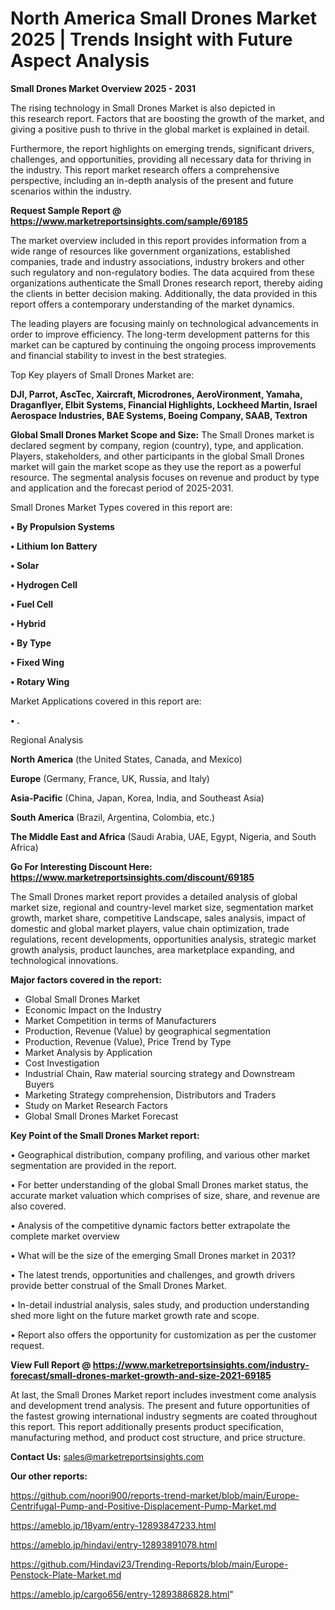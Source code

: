 # North America Small Drones Market 2025 | Trends Insight with Future Aspect Analysis

<Strong> Small Drones Market Overview 2025 - 2031</strong>

The rising technology in Small Drones Market is also depicted in this research report. Factors that are boosting the growth of the market, and giving a positive push to thrive in the global market is explained in detail.

Furthermore, the report highlights on emerging trends, significant drivers, challenges, and opportunities, providing all necessary data for thriving in the industry. This report market research offers a comprehensive perspective, including an in-depth analysis of the present and future scenarios within the industry.

<strong>Request Sample Report @ <a href=https://www.marketreportsinsights.com/sample/69185>https://www.marketreportsinsights.com/sample/69185</a></strong>

The market overview included in this report provides information from a wide range of resources like government organizations, established companies, trade and industry associations, industry brokers and other such regulatory and non-regulatory bodies. The data acquired from these organizations authenticate the Small Drones research report, thereby aiding the clients in better decision making. Additionally, the data provided in this report offers a contemporary understanding of the market dynamics.

The leading players are focusing mainly on technological advancements in order to improve efficiency. The long-term development patterns for this market can be captured by continuing the ongoing process improvements and financial stability to invest in the best strategies.

Top Key players of Small Drones Market are:

<strong>DJI, Parrot, AscTec, Xaircraft, Microdrones, AeroVironment, Yamaha, Draganflyer, Elbit Systems, Financial Highlights, Lockheed Martin, Israel Aerospace Industries, BAE Systems, Boeing Company, SAAB, Textron</strong>

<strong><b>Global Small Drones Market Scope and Size:</b></strong>
The Small Drones market is declared segment by company, region (country), type, and application. Players, stakeholders, and other participants in the global Small Drones market will gain the market scope as they use the report as a powerful resource. The segmental analysis focuses on revenue and product by type and application and the forecast period of 2025-2031.

Small Drones Market Types covered in this report are:

<strong>• By Propulsion Systems

• Lithium Ion Battery

• Solar

• Hydrogen Cell

• Fuel Cell

• Hybrid

• By Type

• Fixed Wing

• Rotary Wing</strong>

Market Applications covered in this report are:

<strong>• .</strong> 

Regional Analysis

<strong>North America</strong> (the United States, Canada, and Mexico)

<strong>Europe</strong> (Germany, France, UK, Russia, and Italy)

<strong>Asia-Pacific</strong> (China, Japan, Korea, India, and Southeast Asia)

<strong>South America</strong> (Brazil, Argentina, Colombia, etc.)

<strong>The Middle East and Africa</strong> (Saudi Arabia, UAE, Egypt, Nigeria, and South Africa)

<strong>Go For Interesting Discount Here: <a href=https://www.marketreportsinsights.com/discount/69185>https://www.marketreportsinsights.com/discount/69185</a></strong>

The Small Drones market report provides a detailed analysis of global market size, regional and country-level market size, segmentation market growth, market share, competitive Landscape, sales analysis, impact of domestic and global market players, value chain optimization, trade regulations, recent developments, opportunities analysis, strategic market growth analysis, product launches, area marketplace expanding, and technological innovations.

<strong><b>Major factors covered in the report:</b></strong>
<ul>
  <li>Global Small Drones Market </li>
  <li>Economic Impact on the Industry</li>
  <li>Market Competition in terms of Manufacturers</li>
  <li>Production, Revenue (Value) by geographical segmentation</li>
  <li>Production, Revenue (Value), Price Trend by Type</li>
  <li>Market Analysis by Application</li>
  <li>Cost Investigation</li>
  <li>Industrial Chain, Raw material sourcing strategy and Downstream Buyers</li>
  <li>Marketing Strategy comprehension, Distributors and Traders</li>
  <li>Study on Market Research Factors</li>
  <li>Global Small Drones Market Forecast</li>
</ul>

<strong><b>Key Point of the Small Drones Market report:</b></strong>

• Geographical distribution, company profiling, and various other market segmentation are provided in the report.

• For better understanding of the global Small Drones market status, the accurate market valuation which comprises of size, share, and revenue are also covered.

• Analysis of the competitive dynamic factors better extrapolate the complete market overview

• What will be the size of the emerging Small Drones market in 2031?

• The latest trends, opportunities and challenges, and growth drivers provide better construal of the Small Drones Market.

• In-detail industrial analysis, sales study, and production understanding shed more light on the future market growth rate and scope.

• Report also offers the opportunity for customization as per the customer request.

<strong><b>View Full Report @ <a href=https://www.marketreportsinsights.com/industry-forecast/small-drones-market-growth-and-size-2021-69185>https://www.marketreportsinsights.com/industry-forecast/small-drones-market-growth-and-size-2021-69185</a></b></strong>


At last, the Small Drones Market report includes investment come analysis and development trend analysis. The present and future opportunities of the fastest growing international industry segments are coated throughout this report. This report additionally presents product specification, manufacturing method, and product cost structure, and price structure.

<strong>Contact Us:</strong>
sales@marketreportsinsights.com

<strong>Our other reports:</strong>

<a href=https://github.com/noori900/reports-trend-market/blob/main/Europe-Centrifugal-Pump-and-Positive-Displacement-Pump-Market.md>https://github.com/noori900/reports-trend-market/blob/main/Europe-Centrifugal-Pump-and-Positive-Displacement-Pump-Market.md</a>

<a href=https://ameblo.jp/18yam/entry-12893847233.html>https://ameblo.jp/18yam/entry-12893847233.html</a>

<a href=https://ameblo.jp/hindavi/entry-12893891078.html>https://ameblo.jp/hindavi/entry-12893891078.html</a>

<a href=https://github.com/Hindavi23/Trending-Reports/blob/main/Europe-Penstock-Plate-Market.md>https://github.com/Hindavi23/Trending-Reports/blob/main/Europe-Penstock-Plate-Market.md</a>

<a href=https://ameblo.jp/cargo656/entry-12893886828.html>https://ameblo.jp/cargo656/entry-12893886828.html</a>"
